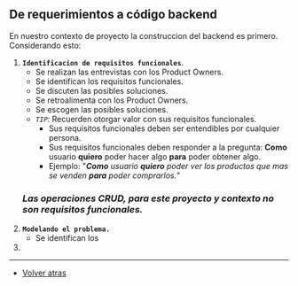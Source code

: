 ## De requerimientos a código backend

En nuestro contexto de proyecto la construccion del backend es primero. Considerando esto:

1. **`Identificacion de requisitos funcionales`**.
    - Se realizan las entrevistas con los Product Owners.
    - Se identifican los requisitos funcionales.
    - Se discuten las posibles soluciones.
    - Se retroalimenta con los Product Owners.
    - Se escogen las posibles soluciones.
    - _`TIP`_: Recuerden otorgar valor con sus requisitos funcionales.
      - Sus requisitos funcionales deben ser entendibles por cualquier persona.
      - Sus requisitos funcionales deben responder a la pregunta: **Como** usuario **quiero** poder hacer algo **para** poder obtener algo.
      - Ejemplo: "_**Como** usuario **quiero** poder ver los productos que mas se venden **para** poder comprarlos._"
    ### *Las operaciones CRUD, para este proyecto y contexto no son requisitos funcionales.*
2. **`Modelando el problema.`**
   - Se identifican los 
3. 


____
- [Volver atras](../ReqToCode.md)
